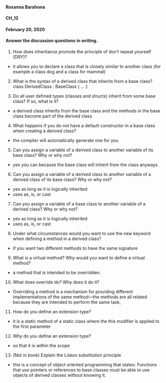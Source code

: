 #### Roxanna Barahona
#### CH_12
#### February 20, 2020
#### Answer the discussion questions in writing.

1. How does inheritance promote the principle of don’t repeat yourself (DRY)?
- it allows you to declare a class that is closely similar to another class (for example a class dog and a class for mammal)

2. What is the syntax of a derived class that inherits from a base class?
class DerivedClass : BaseClass
{
...
}


3. Do all user defined types (classes and structs) inherit from some base class? If so, what is it?
 - a derived class inherits from the base class and the methods in the base class become part of the derived class

4. What happens if you do not have a default constructor in a base class when creating a derived class?
- the compiler will automatically generate one for you

5. Can you assign a variable of a derived class to another variable of its base class? Why or why not?
- yes you can because the base class will inherit from the class anyways

6. Can you assign a variable of a derived class to another variable of a derived class of its base class?
Why or why not?
- yes as long as it is logically inherited
- uses as, is, or cast

7. Can you assign a variable of a base class to another variable of a derived class? Why or why not?
- yes as long as it is logically inherited
- uses as, is, or cast

8. Under what circumstances would you want to use the new keyword when defining a method in a derived class?
 - if you want two different methods to have the same signature

9. What is a virtual method? Why would you want to define a virtual method?
- a method that is intended to be overridden.

10. What does override do? Why does it do it?
- Overriding a method is a mechanism for
providing different implementations of the same method—the methods are all related because they are intended to perform the same task,

11. How do you define an extension type?
- it is a static method of a static class where the this modifier is applied to the first parameter

12. Why do you define an extension type?
- so that it is within the scope

13. (Not in book) Explain the Liskov substitution principle
- this is a concept of object oriented programming that states: Functions that use pointers or references to base classes must be able to use objects of derived classes without knowing it.
